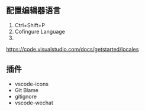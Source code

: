 ## 配置编辑器语言
1. Ctrl+Shift+P
2. Cofingure Language
3. 
https://code.visualstudio.com/docs/getstarted/locales

## 插件
- vscode-icons
- Git Blame
- gitignore
- vscode-wechat